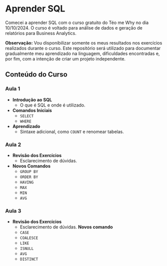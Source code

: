 # Aprender SQL

Comecei a aprender SQL com o curso gratuito do Téo me Why no dia 10/10/2024. O curso é voltado para análise de dados e geração de relatórios para Business Analytics.

**Observação:** Vou disponibilizar somente os meus resultados nos exercícios realizados durante o curso. Este repositório será utilizado para documentar gradualmente meu aprendizado na linguagem, dificuldades encontradas e, por fim, com a intenção de criar um projeto independente.

## Conteúdo do Curso

### Aula 1
- **Introdução ao SQL**
  - O que é SQL e onde é utilizado.
- **Comandos Iniciais**
  - `SELECT`
  - `WHERE`
- **Aprendizado**
  - Sintaxe adicional, como `COUNT` e renomear tabelas.

### Aula 2
- **Revisão dos Exercícios**
  - Esclarecimento de dúvidas.
- **Novos Comandos**
  - `GROUP BY`
  - `ORDER BY`
  - `HAVING`
  - `MAX`
  - `MIN`
  - `AVG`

### Aula 3
- **Revisão dos Exercícios**
  - Esclarecimento de dúvidas.
  **Novos comando**
  - `CASE`
  - `COALESCE`
  - `LIKE`
  - `ISNULL`
  - `AVG`
  - `DISTINCT`
